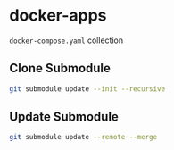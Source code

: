 # docker-apps

`docker-compose.yaml` collection

## Clone Submodule

```bash
git submodule update --init --recursive
```

## Update Submodule

```bash
git submodule update --remote --merge
```
